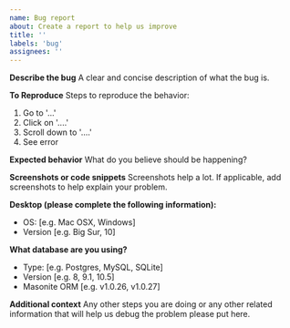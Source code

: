 ```yaml
---
name: Bug report
about: Create a report to help us improve
title: ''
labels: 'bug'
assignees: ''
---
```


**Describe the bug**
A clear and concise description of what the bug is.

**To Reproduce**
Steps to reproduce the behavior:
1. Go to '...'
2. Click on '....'
3. Scroll down to '....'
4. See error

**Expected behavior**
What do you believe should be happening?

**Screenshots or code snippets**
Screenshots help a lot. If applicable, add screenshots to help explain your problem.

**Desktop (please complete the following information):**
 - OS: [e.g. Mac OSX, Windows]
 - Version [e.g. Big Sur, 10]

**What database are you using?**
 - Type: [e.g. Postgres, MySQL, SQLite]
 - Version [e.g. 8, 9.1, 10.5]
 - Masonite ORM [e.g. v1.0.26, v1.0.27]

**Additional context**
Any other steps you are doing or any other related information that will help us debug the problem please put here.
